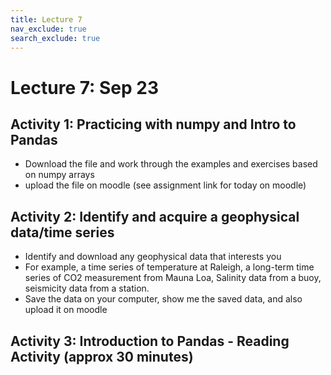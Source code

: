 ```yaml
---
title: Lecture 7
nav_exclude: true
search_exclude: true
---
```


   
# Lecture 7: Sep 23

## Activity 1: Practicing with numpy and Intro to Pandas

- Download the file and work through the examples and exercises based on numpy arrays
- upload the file on moodle (see assignment link for today on moodle)


## Activity 2: Identify and acquire a geophysical data/time series
- Identify and download any geophysical data that interests you
- For example, a time series of temperature at Raleigh, a long-term time series of CO2 measurement from Mauna Loa, Salinity data from a buoy, seismicity data from a station. 
- Save the data on your computer, show me the saved data, and also upload it on moodle 

## Activity 3: Introduction to Pandas - Reading Activity (approx 30 minutes)
